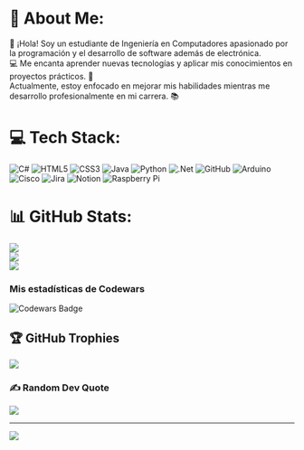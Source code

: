 # 💫 About Me:
👋 ¡Hola! Soy un estudiante de Ingeniería en Computadores apasionado por la programación y el desarrollo de software además de electrónica. <br>💻 Me encanta aprender nuevas tecnologías y aplicar mis conocimientos en proyectos prácticos. 🚀 <br>Actualmente, estoy enfocado en mejorar mis habilidades mientras me desarrollo profesionalmente en mi carrera. 📚


# 💻 Tech Stack:
![C#](https://img.shields.io/badge/c%23-%23239120.svg?style=for-the-badge&logo=csharp&logoColor=white) ![HTML5](https://img.shields.io/badge/html5-%23E34F26.svg?style=for-the-badge&logo=html5&logoColor=white) ![CSS3](https://img.shields.io/badge/css3-%231572B6.svg?style=for-the-badge&logo=css3&logoColor=white) ![Java](https://img.shields.io/badge/java-%23ED8B00.svg?style=for-the-badge&logo=openjdk&logoColor=white) ![Python](https://img.shields.io/badge/python-3670A0?style=for-the-badge&logo=python&logoColor=ffdd54) ![.Net](https://img.shields.io/badge/.NET-5C2D91?style=for-the-badge&logo=.net&logoColor=white) ![GitHub](https://img.shields.io/badge/github-%23121011.svg?style=for-the-badge&logo=github&logoColor=white) ![Arduino](https://img.shields.io/badge/-Arduino-00979D?style=for-the-badge&logo=Arduino&logoColor=white) ![Cisco](https://img.shields.io/badge/cisco-%23049fd9.svg?style=for-the-badge&logo=cisco&logoColor=black) ![Jira](https://img.shields.io/badge/jira-%230A0FFF.svg?style=for-the-badge&logo=jira&logoColor=white) ![Notion](https://img.shields.io/badge/Notion-%23000000.svg?style=for-the-badge&logo=notion&logoColor=white) ![Raspberry Pi](https://img.shields.io/badge/-RaspberryPi-C51A4A?style=for-the-badge&logo=Raspberry-Pi)
# 📊 GitHub Stats:
![](https://github-readme-stats.vercel.app/api?username=AnthonyArtavia20&theme=dark&hide_border=false&include_all_commits=true&count_private=false)<br/>
![](https://github-readme-streak-stats.herokuapp.com/?user=AnthonyArtavia20&theme=dark&hide_border=false)<br/>
![](https://github-readme-stats.vercel.app/api/top-langs/?username=AnthonyArtavia20&theme=dark&hide_border=false&include_all_commits=true&count_private=false&layout=compact)

### Mis estadísticas de Codewars

![Codewars Badge](https://img.shields.io/badge/Codewars-AnthonyArtavia-red?logo=codewars&style=for-the-badge)


## 🏆 GitHub Trophies
![](https://github-profile-trophy.vercel.app/?username=AnthonyArtavia20&theme=github_dark&no-frame=false&no-bg=false&margin-w=4)

### ✍️ Random Dev Quote
![](https://quotes-github-readme.vercel.app/api?type=horizontal&theme=radical)

---
[![](https://visitcount.itsvg.in/api?id=AnthonyArtavia20&icon=0&color=2)](https://visitcount.itsvg.in)

<!-- Proudly created with GPRM ( https://gprm.itsvg.in ) -->

